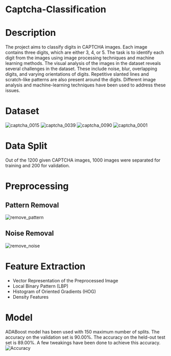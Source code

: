 # Captcha-Classification

# Description
The project aims to classify digits in CAPTCHA images. Each image contains three digits, which are either 3, 4, or 5. The task is to identify each digit from the images using image processing techniques and machine learning methods. 
The visual analysis of the images in the dataset reveals several challenges in the dataset. These include noise, blur, overlapping digits, and varying orientations of digits. Repetitive slanted lines and scratch-like patterns are also present around the digits. 
Different image analysis and machine-learning techniques have been used to address these issues.

# Dataset

![captcha_0015](https://github.com/user-attachments/assets/b69c7d13-7ee3-4884-b706-358c743d8e9c)
![captcha_0039](https://github.com/user-attachments/assets/1f9786fe-7b83-4e05-8158-d85f008757ee)
![captcha_0090](https://github.com/user-attachments/assets/843a74c4-c6c1-4f78-b8ef-1bfbac62bb7d)
![captcha_0001](https://github.com/user-attachments/assets/c0006a50-56ad-4770-a81f-8e81693ff53d)

# Data Split
Out of the 1200 given CAPTCHA images, 1000 images were separated for training and 200 for validation.

# Preprocessing
## Pattern Removal
![remove_pattern](https://github.com/user-attachments/assets/c9fa2134-3d96-4ad4-a371-89f19c04c8c7)
## Noise Removal
![remove_noise](https://github.com/user-attachments/assets/32bb4484-4351-460e-85c6-36f686d706f9)

# Feature Extraction
* Vector Representation of the Preprocessed Image
* Local Binary Pattern (LBP)
* Histogram of Oriented Gradients (HOG)
* Density Features

# Model
ADABoost model has been used with 150 maximum number of splits.
The accuracy on the validation set is 90.00%. The accuracy on the held-out test set is 89.00%. A few tweakings have been done to achieve this accuracy.
![Accuracy](https://github.com/user-attachments/assets/b7cf04ae-57b2-4913-b753-7adac02835a9)
